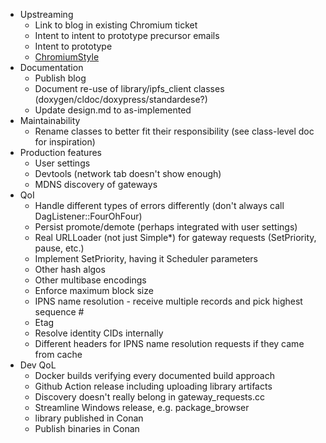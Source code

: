 * Upstreaming
  - Link to blog in existing Chromium ticket
  - Intent to intent to prototype precursor emails
  - Intent to prototype
  - [ChromiumStyle](https://chromium.googlesource.com/chromium/src/+/main/styleguide/c++/c++.md)
* Documentation
  - Publish blog
  - Document re-use of library/ipfs_client classes (doxygen/cldoc/doxypress/standardese?)
  - Update design.md to as-implemented
* Maintainability
  - Rename classes to better fit their responsibility (see class-level doc for inspiration)
* Production features
  - User settings
  - Devtools (network tab doesn't show enough)
  - MDNS discovery of gateways
* QoI
  - Handle different types of errors differently (don't always call DagListener::FourOhFour)
  - Persist promote/demote (perhaps integrated with user settings)
  - Real URLLoader (not just Simple*) for gateway requests (SetPriority, pause, etc.)
  - Implement SetPriority, having it Scheduler parameters
  - Other hash algos
  - Other multibase encodings
  - Enforce maximum block size
  - IPNS name resolution - receive multiple records and pick highest sequence #
  - Etag
  - Resolve identity CIDs internally
  - Different headers for IPNS name resolution requests if they came from cache
* Dev QoL
  - Docker builds verifying every documented build approach
  - Github Action release including uploading library artifacts
  - Discovery doesn't really belong in gateway_requests.cc
  - Streamline Windows release, e.g. package_browser 
  - library published in Conan
  - Publish binaries in Conan
